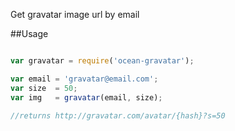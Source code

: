 
Get gravatar image url by email

##Usage

```javascript

var gravatar = require('ocean-gravatar'); 

var email = 'gravatar@email.com'; 
var size  = 50; 
var img   = gravatar(email, size); 

//returns http://gravatar.com/avatar/{hash}?s=50

```
